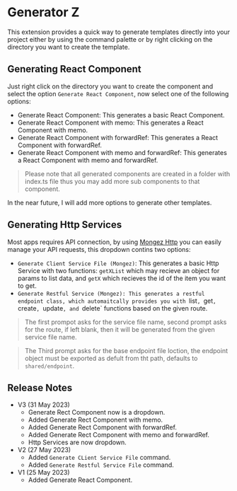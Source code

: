 # Generator Z

This extension provides a quick way to generate templates directly into your project either by using the command palette or by right clicking on the directory you want to create the template.

## Generating React Component

Just right click on the directory you want to create the component and select the option `Generate React Component`, now select one of the following options:

- Generate React Component: This generates a basic React Component.
- Generate React Component with memo: This generates a React Component with memo.
- Generate React Component with forwardRef: This generates a React Component with forwardRef.
- Generate React Component with memo and forwardRef: This generates a React Component with memo and forwardRef.

> Please note that all generated components are created in a folder with index.ts file thus you may add more sub components to that component.

In the near future, I will add more options to generate other templates.

## Generating Http Services

Most apps requires API connection, by using [Mongez Http](https://github.com/hassanzohdy/mongez-http) you can easily manage your API requests, this dropdown contins two options:

- `Generate Client Service File (Mongez)`: This generates a basic Http Service with two functions: `getXList` which may recieve an object for params to list data, and `getX` which recieves the id of the item you want to get.
- `Generate Restful Service (Mongez): This generates a restful endpoint class, which automaitcally provides you with `list`, `get`, `create`, `update`, and `delete` functions based on the given route.

> The first prompot asks for the service file name, second prompt asks for the route, if left blank, then it will be generated from the given service file name.

> The Third prompt asks for the base endpoint file loction, the endpoint object must be exported as defult from tht path, defaults to `shared/endpoint`.

## Release Notes

- V3 (31 May 2023)
    - Generate Rect Component now is a dropdown.
    - Added Generate Rect Component with memo.
    - Added Generate Rect Component with forwardRef.
    - Added Generate Rect Component with memo and forwardRef.
    - Http Services are now dropdown.
- V2 (27 May 2023)
    - Added `Generate CLient Service File` command.
    - Added `Generate Restful Service File` command.
- V1 (25 May 2023)
    - Added Generate React Component.